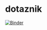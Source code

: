 # dotaznik


[![Binder](https://mybinder.org/badge_logo.svg)](https://mybinder.org/v2/gh/Spookycek/dotaznik_app/HEAD?urlpath=%2Fviola%2Frender%2Fall.ipynb)
